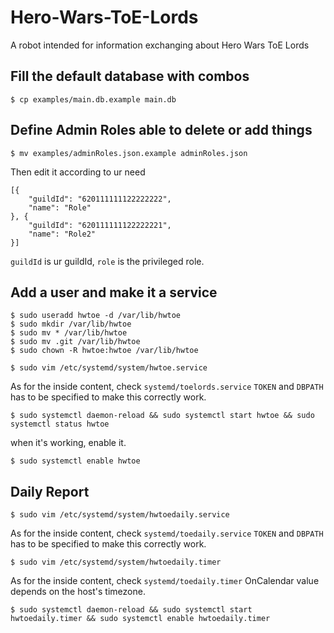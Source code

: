 # Hero-Wars-ToE-Lords

A robot intended for information exchanging about Hero Wars ToE Lords

## Fill the default database with combos

```
$ cp examples/main.db.example main.db
```

## Define Admin Roles able to delete or add things

```
$ mv examples/adminRoles.json.example adminRoles.json
```

Then edit it according to ur need

```
[{
    "guildId": "620111111122222222",
    "name": "Role"
}, {
    "guildId": "620111111122222221",
    "name": "Role2"
}]
```

`guildId` is ur guildId, `role` is the privileged role.

## Add a user and make it a service

```
$ sudo useradd hwtoe -d /var/lib/hwtoe
$ sudo mkdir /var/lib/hwtoe
$ sudo mv * /var/lib/hwtoe
$ sudo mv .git /var/lib/hwtoe
$ sudo chown -R hwtoe:hwtoe /var/lib/hwtoe
```

```
$ sudo vim /etc/systemd/system/hwtoe.service
```

As for the inside content, check `systemd/toelords.service`
`TOKEN` and `DBPATH` has to be specified to make this correctly work.

```
$ sudo systemctl daemon-reload && sudo systemctl start hwtoe && sudo systemctl status hwtoe
```

when it's working, enable it.

```
$ sudo systemctl enable hwtoe
```

## Daily Report

```
$ sudo vim /etc/systemd/system/hwtoedaily.service
```

As for the inside content, check `systemd/toedaily.service`
`TOKEN` and `DBPATH` has to be specified to make this correctly work.

```
$ sudo vim /etc/systemd/system/hwtoedaily.timer
```

As for the inside content, check `systemd/toedaily.timer`
OnCalendar value depends on the host's timezone.

```
$ sudo systemctl daemon-reload && sudo systemctl start hwtoedaily.timer && sudo systemctl enable hwtoedaily.timer
```